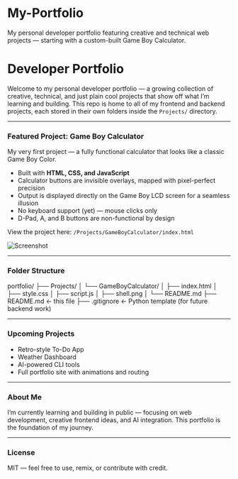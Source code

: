 # My-Portfolio
My personal developer portfolio featuring creative and technical web projects — starting with a custom-built Game Boy Calculator.

# Developer Portfolio

Welcome to my personal developer portfolio — a growing collection of creative, technical, and just plain cool projects that show off what I’m learning and building. This repo is home to all of my frontend and backend projects, each stored in their own folders inside the `Projects/` directory.

---

### Featured Project: **Game Boy Calculator**

My very first project — a fully functional calculator that looks like a classic Game Boy Color.

- Built with **HTML, CSS, and JavaScript**
- Calculator buttons are invisible overlays, mapped with pixel-perfect precision
- Output is displayed directly on the Game Boy LCD screen for a seamless illusion
- No keyboard support (yet) — mouse clicks only
- D-Pad, A, and B buttons are non-functional by design

View the project here:
`/Projects/GameBoyCalculator/index.html`

![Screenshot](./shell.png)

---

### Folder Structure
portfolio/
├── Projects/
│   └── GameBoyCalculator/
│       ├── index.html
│       ├── style.css
│       ├── script.js
│       ├── shell.png
│       └── README.md
├── README.md        ← this file
├── .gitignore       ← Python template (for future backend work)

---

### Upcoming Projects

- Retro-style To-Do App
- Weather Dashboard
- AI-powered CLI tools
- Full portfolio site with animations and routing

---

### About Me

I’m currently learning and building in public — focusing on web development, creative frontend ideas, and AI integration. This portfolio is the foundation of my journey.

---

### License

MIT — feel free to use, remix, or contribute with credit.
